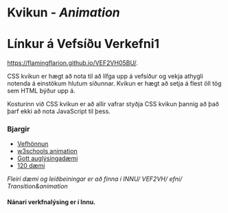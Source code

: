 # Kvikun - _Animation_

# Línkur á Vefsíðu Verkefni1
https://flamingflarion.github.io/VEF2VH05BU/.














CSS kvikun er hægt að nota til að lífga upp á vefsíður og vekja athygli notenda á einstökum hlutum síðunnar. Kvikun er hægt að setja á flest öll tög sem HTML býður upp á. 

Kosturinn við CSS kvikun er að allir vafrar styðja CSS kvikun þannig að það þarf ekki að nota JavaScript til þess. 

### Bjargir
* [Vefhönnun](https://vefhonnun.github.io/verkefni/kvikun.html)
* [w3schools animation](https://www.w3schools.com/css/css3_animations.asp)
* [Gott auglýsingadæmi](https://tympanus.net/codrops/2012/01/10/animated-web-banners-with-css3/)
* [120 dæmi](https://freshdesignweb.com/css3-tutorials-examples/)

_Fleiri dæmi og leiðbeiningar er að finna í INNU/ VEF2VH/ efni/ Transition&animation_

#### Nánari verkfnalýsing er í Innu.
